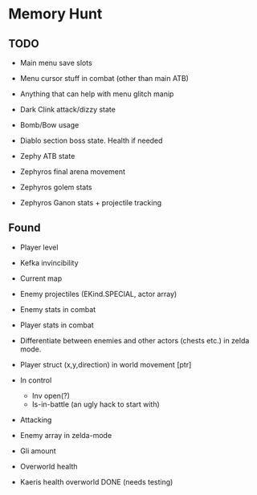 # Memory Hunt

## TODO

* Main menu save slots

* Menu cursor stuff in combat (other than main ATB)

* Anything that can help with menu glitch manip

* Dark Clink attack/dizzy state

* Bomb/Bow usage

* Diablo section boss state. Health if needed

* Zephy ATB state

* Zephyros final arena movement
* Zephyros golem stats
* Zephyros Ganon stats + projectile tracking

## Found

* Player level
* Kefka invincibility
* Current map
* Enemy projectiles (EKind.SPECIAL, actor array)
* Enemy stats in combat
* Player stats in combat
* Differentiate between enemies and other actors (chests etc.) in zelda mode.
* Player struct (x,y,direction) in world movement [ptr]
* In control
  * Inv open(?)
  * Is-in-battle (an ugly hack to start with)
* Attacking

* Enemy array in zelda-mode

* Gli amount
* Overworld health

* Kaeris health overworld DONE (needs testing)

